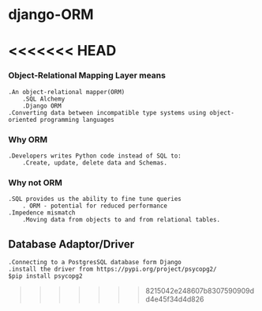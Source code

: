 # django-ORM
<<<<<<< HEAD
=======

### Object-Relational Mapping Layer means
    .An object-relational mapper(ORM)
        .SQL Alchemy
        .Django ORM
    .Converting data between incompatible type systems using object-oriented programming languages
### Why ORM
    .Developers writes Python code instead of SQL to:
        .Create, update, delete data and Schemas.

### Why not ORM
    .SQL provides us the ability to fine tune queries
        . ORM - potential for reduced performance 
    .Impedence mismatch
        .Moving data from objects to and from relational tables.

## Database Adaptor/Driver
    .Connecting to a PostgresSQL database form Django 
    .install the driver from https://pypi.org/project/psycopg2/
    $pip install psycopg2

>>>>>>> 8215042e248607b8307590909dd4e45f34d4d826
